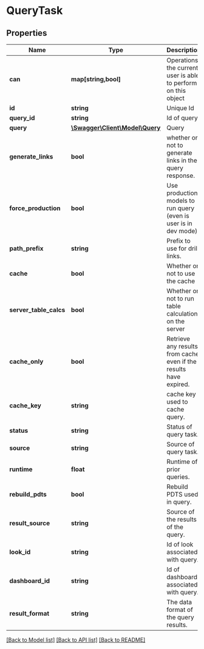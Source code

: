 # QueryTask

## Properties
Name | Type | Description | Notes
------------ | ------------- | ------------- | -------------
**can** | **map[string,bool]** | Operations the current user is able to perform on this object | [optional] 
**id** | **string** | Unique Id | [optional] 
**query_id** | **string** | Id of query | [optional] 
**query** | [**\Swagger\Client\Model\Query**](Query.md) | Query | [optional] 
**generate_links** | **bool** | whether or not to generate links in the query response. | [optional] 
**force_production** | **bool** | Use production models to run query (even is user is in dev mode). | [optional] 
**path_prefix** | **string** | Prefix to use for drill links. | [optional] 
**cache** | **bool** | Whether or not to use the cache | [optional] 
**server_table_calcs** | **bool** | Whether or not to run table calculations on the server | [optional] 
**cache_only** | **bool** | Retrieve any results from cache even if the results have expired. | [optional] 
**cache_key** | **string** | cache key used to cache query. | [optional] 
**status** | **string** | Status of query task. | [optional] 
**source** | **string** | Source of query task. | [optional] 
**runtime** | **float** | Runtime of prior queries. | [optional] 
**rebuild_pdts** | **bool** | Rebuild PDTS used in query. | [optional] 
**result_source** | **string** | Source of the results of the query. | [optional] 
**look_id** | **string** | Id of look associated with query. | [optional] 
**dashboard_id** | **string** | Id of dashboard associated with query. | [optional] 
**result_format** | **string** | The data format of the query results. | [optional] 

[[Back to Model list]](../README.md#documentation-for-models) [[Back to API list]](../README.md#documentation-for-api-endpoints) [[Back to README]](../README.md)


